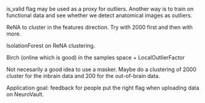 is_valid flag may be used as a proxy for outliers.
Another way is to train on functional data and see whether we detect
anatomical images as outliers.

ReNA to cluster in the features direction. Try with 2000 first and
then with more.

IsolationForest on ReNA clustering.

Birch (online which is good) in the samples space + LocalOutlierFactor

Not necesarily a good idea to use a masker. Maybe do a clustering of
2000 cluster for the inbrain data and 200 for the out-of-brain data.

Application goal: feedback for people put the right flag when
uploading data on NeuroVault.
